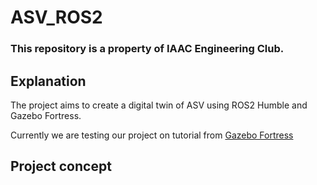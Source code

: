 # ASV_ROS2

### This repository is a property of IAAC Engineering Club.


## Explanation
The project aims to create a digital twin of ASV using ROS2 Humble and Gazebo Fortress.

Currently we are testing our project on tutorial from [Gazebo Fortress](https://gazebosim.org/docs/fortress/tutorials/) 

## Project concept

